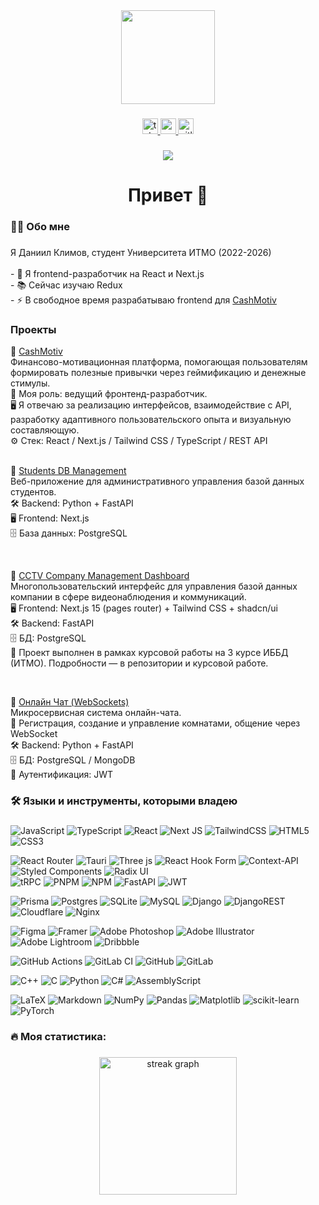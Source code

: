<div align="center">
  <img height="150" src="https://media.giphy.com/media/M9gbBd9nbDrOTu1Mqx/giphy.gif"  />
</div>

###

<div align="center">
  <a href="https://t.me/k5721d" target="_blank">
    <img src="https://img.shields.io/static/v1?message=Telegram&logo=telegram&label=&color=2CA5E0&logoColor=white&labelColor=&style=for-the-badge" height="25" alt="telegram logo"  />
  </a>
  <a href="mailto:aamklim@gmail.com" target="_blank">
    <img src="https://img.shields.io/static/v1?message=Gmail&logo=gmail&label=&color=D14836&logoColor=white&labelColor=&style=for-the-badge" height="25" alt="gmail logo"  />
  </a>
  <a href="https://gitlab.com/X1R/" target="_blank">
    <img src="https://img.shields.io/static/v1?message=GitLab&logo=gitlab&label=&color=FC6D26&logoColor=white&labelColor=&style=for-the-badge" height="25" alt="gitlab logo"  />
  </a>
</div>

###

<div align="center">
  <img src="https://visitor-badge.laobi.icu/badge?page_id=x1r.x1r&"  />
</div>

###

<h1 align="center">Привет 👋</h1>

###

<h3 align="left">👩‍💻 Обо мне</h3>

###

<p align="left">Я Даниил Климов, студент Университета ИТМО (2022-2026)<br><br>- 🔭 Я frontend-разработчик на React и Next.js<br>- 📚 Сейчас изучаю Redux<br>- ⚡ В свободное время разрабатываю frontend для <a href="https://cashmotiv.ru">CashMotiv</a></p>

<h3 align="left">Проекты</h3>

<p align="left">
🔗 <a href="https://cashmotiv.ru" target="_blank">CashMotiv</a><br />
Финансово-мотивационная платформа, помогающая пользователям формировать полезные привычки через геймификацию и денежные стимулы.<br />
💼 Моя роль: ведущий фронтенд-разработчик.<br />
🖥 Я отвечаю за реализацию интерфейсов, взаимодействие с API, разработку адаптивного пользовательского опыта и визуальную составляющую.<br />
⚙️ Стек: React / Next.js / Tailwind CSS / TypeScript / REST API<br />

  <br />
  
🔗 <a href="https://github.com/x1r/students-db-management" target="_blank">Students DB Management</a><br />
Веб-приложение для административного управления базой данных студентов.<br />
🛠 Backend: Python + FastAPI<br />
🖥 Frontend: Next.js<br />
🗄️ База данных: PostgreSQL

<br />

🔗 <a href="https://github.com/x1r/cctv-company-management-dashboard" target="_blank">CCTV Company Management Dashboard</a><br />
Многопользовательский интерфейс для управления базой данных компании в сфере видеонаблюдения и коммуникаций.<br />
🖥 Frontend: Next.js 15 (pages router) + Tailwind CSS + shadcn/ui<br />
🛠 Backend: FastAPI<br />
🗄️ БД: PostgreSQL<br />
🧪 Проект выполнен в рамках курсовой работы на 3 курсе ИББД (ИТМО). Подробности — в репозитории и курсовой работе.

<br />

🔗 <a href="https://github.com/x1r/chat-with-websockets" target="_blank">Онлайн Чат (WebSockets)</a><br />
Микросервисная система онлайн-чата.<br />
👥 Регистрация, создание и управление комнатами, общение через WebSocket<br />
🛠 Backend: Python + FastAPI<br />
🗄️ БД: PostgreSQL / MongoDB<br />
🔐 Аутентификация: JWT
</p>

<h3 align="left">🛠 Языки и инструменты, которыми владею</h3>

###
![JavaScript](https://img.shields.io/badge/javascript-%23323330.svg?style=flat-square&logo=javascript&logoColor=%23F7DF1E) 
![TypeScript](https://img.shields.io/badge/typescript-%23007ACC.svg?style=flat-square&logo=typescript&logoColor=white) 
![React](https://img.shields.io/badge/react-%2320232a.svg?style=flat-square&logo=react&logoColor=%2361DAFB)
![Next JS](https://img.shields.io/badge/Next-black?style=flat-square&logo=next.js&logoColor=white) 
![TailwindCSS](https://img.shields.io/badge/tailwindcss-%2338B2AC.svg?style=flat-square&logo=tailwind-css&logoColor=white) 
![HTML5](https://img.shields.io/badge/html5-%23E34F26.svg?style=flat-square&logo=html5&logoColor=white)
![CSS3](https://img.shields.io/badge/css3-%231572B6.svg?style=flat-square&logo=css3&logoColor=white)  


![React Router](https://img.shields.io/badge/React_Router-CA4245?style=flat-square&logo=react-router&logoColor=white) 
![Tauri](https://img.shields.io/badge/tauri-%2324C8DB.svg?style=flat-square&logo=tauri&logoColor=%23FFFFFF)
![Three js](https://img.shields.io/badge/threejs-black?style=flat-square&logo=three.js&logoColor=white) 
![React Hook Form](https://img.shields.io/badge/React%20Hook%20Form-%23EC5990.svg?style=flat-square&logo=reacthookform&logoColor=white) 
![Context-API](https://img.shields.io/badge/Context--Api-000000?style=flat-square&logo=react)
![Styled Components](https://img.shields.io/badge/styled--components-DB7093?style=flat-square&logo=styled-components&logoColor=white)
![Radix UI](https://img.shields.io/badge/radix%20ui-161618.svg?style=flat-square&logo=radix-ui&logoColor=white)  
![tRPC](https://img.shields.io/badge/tRPC-%232596BE.svg?style=flat-square&logo=tRPC&logoColor=white)
![PNPM](https://img.shields.io/badge/pnpm-%234a4a4a.svg?style=flat-square&logo=pnpm&logoColor=f69220)
![NPM](https://img.shields.io/badge/NPM-%23CB3837.svg?style=flat-square&logo=npm&logoColor=white)
![FastAPI](https://img.shields.io/badge/FastAPI-005571?style=flat-square&logo=fastapi)
![JWT](https://img.shields.io/badge/JWT-black?style=flat-square&logo=JSON%20web%20tokens)  


![Prisma](https://img.shields.io/badge/Prisma-3982CE?style=flat-square&logo=Prisma&logoColor=white) 
![Postgres](https://img.shields.io/badge/postgres-%23316192.svg?style=flat-square&logo=postgresql&logoColor=white) 
![SQLite](https://img.shields.io/badge/sqlite-%2307405e.svg?style=flat-square&logo=sqlite&logoColor=white) 
![MySQL](https://img.shields.io/badge/mysql-4479A1.svg?style=flat-square&logo=mysql&logoColor=white) 
![Django](https://img.shields.io/badge/django-%23092E20.svg?style=flat-square&logo=django&logoColor=white) 
![DjangoREST](https://img.shields.io/badge/DJANGO-REST-ff1709?style=flat-square&logo=django&logoColor=white&color=ff1709&labelColor=gray) 
![Cloudflare](https://img.shields.io/badge/Cloudflare-F38020?style=flat-square&logo=Cloudflare&logoColor=white) 
![Nginx](https://img.shields.io/badge/nginx-%23009639.svg?style=flat-square&logo=nginx&logoColor=white) 

![Figma](https://img.shields.io/badge/figma-%23F24E1E.svg?style=flat-square&logo=figma&logoColor=white) 
![Framer](https://img.shields.io/badge/Framer-black?style=flat-square&logo=framer&logoColor=blue) 
![Adobe Photoshop](https://img.shields.io/badge/adobe%20photoshop-%2331A8FF.svg?style=flat-square&logo=adobe%20photoshop&logoColor=white) 
![Adobe Illustrator](https://img.shields.io/badge/adobe%20illustrator-%23FF9A00.svg?style=flat-square&logo=adobe%20illustrator&logoColor=white) 
![Adobe Lightroom](https://img.shields.io/badge/Adobe%20Lightroom-31A8FF.svg?style=flat-square&logo=Adobe%20Lightroom&logoColor=white) 
![Dribbble](https://img.shields.io/badge/Dribbble-EA4C89?style=flat-square&logo=dribbble&logoColor=white) 

![GitHub Actions](https://img.shields.io/badge/github%20actions-%232671E5.svg?style=flat-square&logo=githubactions&logoColor=white) 
![GitLab CI](https://img.shields.io/badge/gitlab%20CI-%23181717.svg?style=flat-square&logo=gitlab&logoColor=white) 
![GitHub](https://img.shields.io/badge/github-%23121011.svg?style=flat-square&logo=github&logoColor=white) 
![GitLab](https://img.shields.io/badge/gitlab-%23181717.svg?style=flat-square&logo=gitlab&logoColor=white) 

![C++](https://img.shields.io/badge/c++-%2300599C.svg?style=flat-square&logo=c%2B%2B&logoColor=white) 
![C](https://img.shields.io/badge/c-%2300599C.svg?style=flat-square&logo=c&logoColor=white) 
![Python](https://img.shields.io/badge/python-3670A0?style=flat-square&logo=python&logoColor=ffdd54) 
![C#](https://img.shields.io/badge/c%23-%23239120.svg?style=flat-square&logo=csharp&logoColor=white) 
![AssemblyScript](https://img.shields.io/badge/assembly%20script-%23000000.svg?style=flat-square&logo=assemblyscript&logoColor=white) 




![LaTeX](https://img.shields.io/badge/latex-%23008080.svg?style=flat-square&logo=latex&logoColor=white) 
![Markdown](https://img.shields.io/badge/markdown-%23000000.svg?style=flat-square&logo=markdown&logoColor=white) 
![NumPy](https://img.shields.io/badge/numpy-%23013243.svg?style=flat-square&logo=numpy&logoColor=white) 
![Pandas](https://img.shields.io/badge/pandas-%23150458.svg?style=flat-square&logo=pandas&logoColor=white) 
![Matplotlib](https://img.shields.io/badge/Matplotlib-%23ffffff.svg?style=flat-square&logo=Matplotlib&logoColor=black) 
![scikit-learn](https://img.shields.io/badge/scikit--learn-%23F7931E.svg?style=flat-square&logo=scikit-learn&logoColor=white) 
![PyTorch](https://img.shields.io/badge/PyTorch-%23EE4C2C.svg?style=flat-square&logo=PyTorch&logoColor=white) 



###

<h3 align="left">🔥   Моя статистика:</h3>

###

<div align="center">
  <img src="https://streak-stats.demolab.com?user=x1r&locale=en&mode=daily&theme=dark&hide_border=false&border_radius=5&order=3" height="220" alt="streak graph"  />
</div>

###
